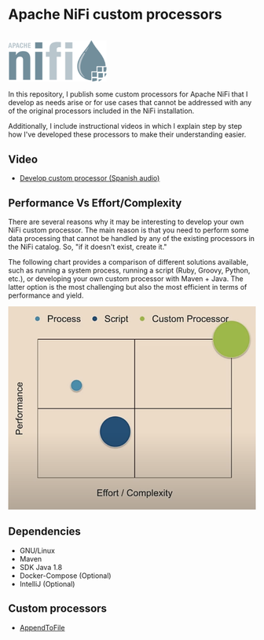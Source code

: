 # Apache NiFi custom processors
<br>
<img src="img/1200px-Apache-nifi-logo.svg.png" alt="NiFi logo" width="200"/>

In this repository, I publish some custom processors for Apache NiFi that I develop as needs arise or for use cases that cannot be addressed with any of the original processors included in the NiFi installation.

Additionally, I include instructional videos in which I explain step by step how I've developed these processors to make their understanding easier.

## Video
* [Develop custom processor (Spanish audio)](https://youtu.be/LfiUmvOHgPo)

## Performance Vs Effort/Complexity
There are several reasons why it may be interesting to develop your own NiFi custom processor. The main reason is that you need to perform some data processing that cannot be handled by any of the existing processors in the NiFi catalog. So, "if it doesn't exist, create it."

The following chart provides a comparison of different solutions available, such as running a system process, running a script (Ruby, Groovy, Python, etc.), or developing your own custom processor with Maven + Java. The latter option is the most challenging but also the most efficient in terms of performance and yield.

<img src="img/capabilities_of_custom_development.png" alt="capabilities of custom development" width="550"/>

## Dependencies
* GNU/Linux
* Maven
* SDK Java 1.8
* Docker-Compose (Optional)
* IntelliJ (Optional)

## Custom processors
* [AppendToFile](https://github.com/JavDomGom/nifi-custom-processors/tree/main/AppendToFile)